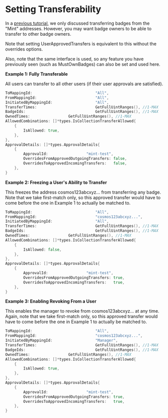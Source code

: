 # Setting Transferability

In a [previous tutorial](distributing-badges.md), we only discussed transferring badges from the "Mint" addresses. However, you may want badge owners to be able to transfer to other badge owners.&#x20;

Note that setting UserApprovedTransfers is equivalent to this without the overrides options.

Also, note that the same interface is used, so any feature you have previously seen (such as MustOwnBadges) can also be set and used here.



**Example 1: Fully Transferable**

All users can transfer to all other users (if their user approvals are satisfied).

```go
ToMappingId:                            "All",
FromMappingId:                          "All",
InitiatedByMappingId:                   "All",
TransferTimes:                          GetFullUintRanges(), //1-MAX
BadgeIds:                               GetFullUintRanges(), //1-MAX
OwnedTimes: 				GetFullUintRanges(), //1-MAX
AllowedCombinations: []*types.IsCollectionTransferAllowed{
	{
		IsAllowed: true,
	},
},
ApprovalDetails: []*types.ApprovalDetails{
	{
		ApprovalId:                 "mint-test",
		OverridesFromApprovedOutgoingTransfers: false,
		OverridesToApprovedIncomingTransfers:   false,
	},
}
```

**Example 2: Freezing a User's Ability to Transfer**

This freezes the address cosmos123abcxyz... from transferring any badge. Note that we take first-match only, so this approved transfer would have to come before the one in Example 1 to actually be matched to.

```go
ToMappingId:                            "All",
FromMappingId:                          "cosmos123abcxyz...",
InitiatedByMappingId:                   "All",
TransferTimes:                          GetFullUintRanges(), //1-MAX
BadgeIds:                               GetFullUintRanges(), //1-MAX
OwnedTimes: 				GetFullUintRanges(), //1-MAX
AllowedCombinations: []*types.IsCollectionTransferAllowed{
	{
		IsAllowed: false,
	},
},
ApprovalDetails: []*types.ApprovalDetails{
	{
		ApprovalId:                 "mint-test",
		OverridesFromApprovedOutgoingTransfers: true,
		OverridesToApprovedIncomingTransfers:   true,
	},
}
```

**Example 3: Enabling Revoking From a User**

This enables the manager to revoke from cosmos123abcxyz... at any time. Again, note that we take first-match only, so this approved transfer would have to come before the one in Example 1 to actually be matched to.

```go
ToMappingId:                            "All",
FromMappingId:                          "cosmos123abcxyz...",
InitiatedByMappingId:                   "Manager",
TransferTimes:                          GetFullUintRanges(), //1-MAX
BadgeIds:                               GetFullUintRanges(), //1-MAX
OwnedTimes: 				GetFullUintRanges(), //1-MAX
AllowedCombinations: []*types.IsCollectionTransferAllowed{
	{
		IsAllowed: true,
	},
},
ApprovalDetails: []*types.ApprovalDetails{
	{
		ApprovalId:                 "mint-test",
		OverridesFromApprovedOutgoingTransfers: true,
		OverridesToApprovedIncomingTransfers:   true,
	},
}
```
